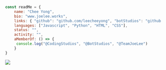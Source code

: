 ```js
const readMe = {
    name: "Chee Yong",
    bio: "www.joelee.works",
    links: { "github": "github.com/leecheeyong", "botStudios": "github.com/BotStudios" },
    languages: ["Javascript", "Python", "HTML", "CSS"],
    status: "",
    activity: "",
    aMemberOf: () => {
     console.log("@CodingStudios", "@BotStudios", "@TeamJoeLee")
    }
}
```
![](https://komarev.com/ghpvc/?username=leecheeyong&color=orange)

